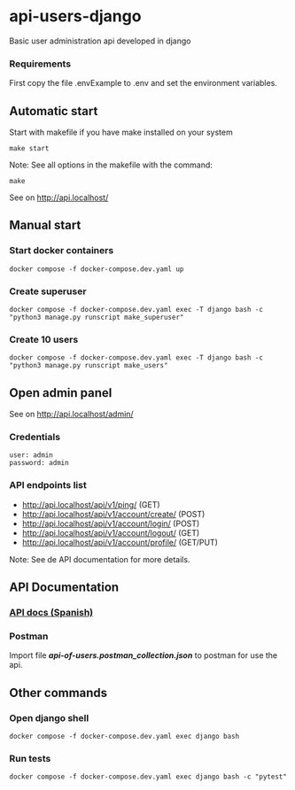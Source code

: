 # api-users-django
Basic user administration api developed in django

### Requirements
First copy the file .envExample to .env and set the environment variables.

## Automatic start
Start with makefile if you have make installed on your system
``` 
make start
```

Note: See all options in the makefile with the command:
```
make
```

See on http://api.localhost/

## Manual start
### Start docker containers
```
docker compose -f docker-compose.dev.yaml up
```

### Create superuser
```
docker compose -f docker-compose.dev.yaml exec -T django bash -c "python3 manage.py runscript make_superuser"
```

### Create 10 users
```
docker compose -f docker-compose.dev.yaml exec -T django bash -c "python3 manage.py runscript make_users"
```


## Open admin panel
See on http://api.localhost/admin/

### Credentials
```
user: admin
password: admin
```

### API endpoints list
- http://api.localhost/api/v1/ping/ (GET)
- http://api.localhost/api/v1/account/create/ (POST)
- http://api.localhost/api/v1/account/login/ (POST)
- http://api.localhost/api/v1/account/logout/ (GET)
- http://api.localhost/api/v1/account/profile/ (GET/PUT)

Note: See de API documentation for more details.

## API Documentation
### [API docs (Spanish)](https://lilac-swordtail-1ab.notion.site/API-de-usuarios-f3ec1b392dff4ade97f25b9df035a5fa)
### Postman
Import file ***api-of-users.postman_collection.json*** to postman for use the api.


## Other commands

### Open django shell
```
docker compose -f docker-compose.dev.yaml exec django bash
```

### Run tests
```
docker compose -f docker-compose.dev.yaml exec django bash -c "pytest"
```
